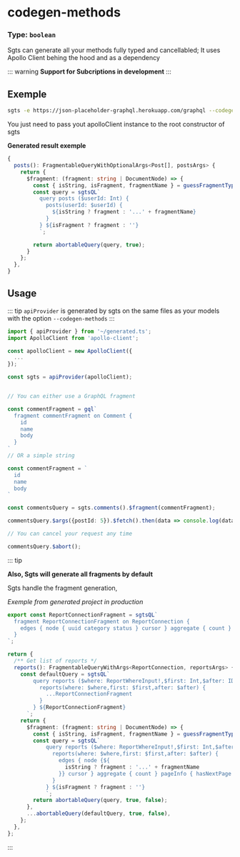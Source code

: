 # codegen-methods

### Type: `boolean`

Sgts can generate all your methods fully typed and cancellabled;
It uses Apollo Client behing the hood and as a dependency

::: warning
**Support for Subcriptions in development**
:::

## Exemple

```bash
sgts -e https://json-placeholder-graphql.herokuapp.com/graphql --codegen-methods
```

You just need to pass yout apolloClient instance to the root constructor of sgts

**Generated result exemple**

```typescript
{
  posts(): FragmentableQueryWithOptionalArgs<Post[], postsArgs> {
    return {
      $fragment: (fragment: string | DocumentNode) => {
        const { isString, isFragment, fragmentName } = guessFragmentType(fragment);
        const query = sgtsQL`
          query posts ($userId: Int) {
            posts(userId: $userId) {
              ${isString ? fragment : '...' + fragmentName}
            }
          } ${isFragment ? fragment : ''}
          `;

        return abortableQuery(query, true);
      }
    };
  },
}
```

## Usage

::: tip
`apiProvider` is generated by sgts on the same files as your models with the option `--codegen-methods`
:::

```ts
import { apiProvider } from '~/generated.ts';
import ApolloClient from 'apollo-client';

const apolloClient = new ApolloClient({
  ...
});

const sgts = apiProvider(apolloClient);


// You can either use a GraphQL fragment

const commentFragment = gql`
  fragment commentFragment on Comment {
    id
    name
    body
  }
`
// OR a simple string

const commentFragment = `
  id
  name
  body
`

const commentsQuery = sgts.comments().$fragment(commentFragment);

commentsQuery.$args({postId: 5}).$fetch().then(data => console.log(data))

// You can cancel your request any time

commentsQuery.$abort();
```

::: tip

**Also, Sgts will generate all fragments by default**

Sgts handle the fragment generation,

_Exemple from generated project in production_

```typescript
export const ReportConnectionFragment = sgtsQL` 
  fragment ReportConnectionFragment on ReportConnection {
    edges { node { uuid category status } cursor } aggregate { count } pageInfo { hasNextPage hasPreviousPage startCursor endCursor } 
  }
`;

return {
  /** Get list of reports */
  reports(): FragmentableQueryWithArgs<ReportConnection, reportsArgs> {
    const defaultQuery = sgtsQL`
        query reports ($where: ReportWhereInput!,$first: Int,$after: ID) {
          reports(where: $where,first: $first,after: $after) {
            ...ReportConnectionFragment
          }
        } ${ReportConnectionFragment}
      `;
    return {
      $fragment: (fragment: string | DocumentNode) => {
        const { isString, isFragment, fragmentName } = guessFragmentType(fragment);
        const query = sgtsQL`
            query reports ($where: ReportWhereInput!,$first: Int,$after: ID) {
              reports(where: $where,first: $first,after: $after) {
                edges { node {${
                  isString ? fragment : '...' + fragmentName
                }} cursor } aggregate { count } pageInfo { hasNextPage hasPreviousPage startCursor endCursor } 
              }
            } ${isFragment ? fragment : ''}
            `;
        return abortableQuery(query, true, false);
      },
      ...abortableQuery(defaultQuery, true, false),
    };
  },
};
```

:::

